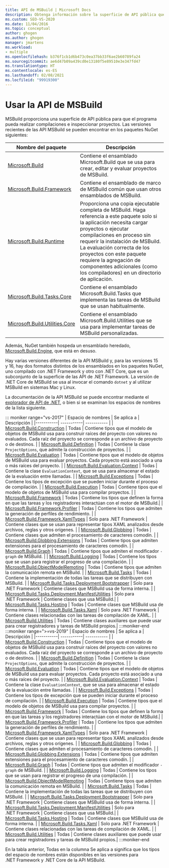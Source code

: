 ```yaml
---
title: API de MSBuild | Microsoft Docs
description: Obtenga información sobre la superficie de API pública que proporciona MSBuild para que el programa pueda realizar compilaciones e inspeccionar proyectos.
ms.custom: SEO-VS-2020
ms.date: 11/04/2016
ms.topic: conceptual
author: ghogen
ms.author: ghogen
manager: jmartens
ms.workload:
- multiple
ms.openlocfilehash: b376f1cb1d6b473c0ea37bb33f6ae2b60789fa24
ms.sourcegitcommit: ae6d47b09a439cd0e13180f5e89510e3e347fd47
ms.translationtype: HT
ms.contentlocale: es-ES
ms.lasthandoff: 02/08/2021
ms.locfileid: "99919300"
---
```

# <a name="use-the-msbuild-api"></a>Usar la API de MSBuild

MSBuild proporciona una superficie de API pública para que el programa pueda realizar compilaciones e inspeccionar proyectos. Las versiones recientes de las API MSBuild se pueden encontrar en los paquetes NuGet siguientes:

| Nombre del paquete | Descripción |
| ------------ | ----------- |
| [Microsoft.Build](https://www.nuget.org/packages/Microsoft.Build) | Contiene el ensamblado Microsoft.Build que se usa para crear, editar y evaluar proyectos de MSBuild.|
| [Microsoft.Build.Framework](https://www.nuget.org/packages/Microsoft.Build.Framework)| Contiene el ensamblado de marco de MSBuild común que usan otros ensamblados de MSBuild. |
| [Microsoft.Build.Runtime](https://www.nuget.org/packages/Microsoft.Build.Runtime) | Proporciona una copia ejecutable completa de MSBuild. Haga referencia a este paquete solo si la aplicación necesita cargar proyectos o ejecutar compilaciones en proceso sin requerir la instalación de MSBuild. La evaluación correcta de los proyectos con este paquete requiere la agregación de componentes adicionales (como los compiladores) en un directorio de aplicación. |
| [Microsoft.Build.Tasks.Core](https://www.nuget.org/packages/Microsoft.Build.Tasks.Core) | Contiene el ensamblado Microsoft.Build.Tasks que implementa las tareas de MSBuild que se usan habitualmente. |
| [Microsoft.Build.Utilities.Core](https://www.nuget.org/packages/Microsoft.Build.Utilities.Core) | Contiene el ensamblado Microsoft.Build.Utilities que se usa para implementar tareas de MSBuild personalizadas. |

Además, NuGet también hospeda un ensamblado heredado, [Microsoft.Build.Engine](https://www.nuget.org/packages/Microsoft.Build.Engine), que está en desuso.

Hay varias versiones diferentes de la API MSBuild y, para las versiones 15 y 16, hay dos formatos distintos de los ensamblados en los paquetes NuGet, uno compilado con .NET Framework y otro con .NET Core, que es un subconjunto de la superficie de las API de .NET Framework.  La versión de .NET Core de MSBuild se usa al invocar el comando `dotnet` y al utilizar MSBuild en sistemas Mac y Linux.

La documentación de la API MSBuild se puede encontrar mediante el [explorador de API de .NET](/dotnet/api), o bien si se examinan los espacios de nombres de la lista siguiente.

::: moniker range="vs-2017"
| Espacio de nombres | Se aplica a | Descripción |
|-----------| -----------| ----------- |
| [Microsoft.Build.Construction](/dotnet/api/Microsoft.Build.Construction?view=msbuild-15&preserve-view=true) | Todas |  Contiene tipos que el modelo de objetos de MSBuild usa para construir raíces del proyecto con valores no evaluados. Cada raíz del proyecto se corresponde a un archivo de proyecto o de destinos. |
| [Microsoft.Build.Definition](/dotnet/api/Microsoft.Build.Definition?view=msbuild-15&preserve-view=true) | Todas | Contiene la clase `ProjectOptions`, que admite la construcción de proyectos. |
| [Microsoft.Build.Evaluation](/dotnet/api/Microsoft.Build.Evaluation?view=msbuild-15&preserve-view=true) | Todas | Contiene tipos que el modelo de objetos de MSBuild usa para evaluar proyectos. Cada proyecto está asociado a una o más raíces del proyecto. |
| [Microsoft.Build.Evaluation.Context](/dotnet/api/Microsoft.Build.Evaluation.Context?view=msbuild-15&preserve-view=true) | Todas | Contiene la clase `EvaluationContext`, que se usa para almacenar el estado de la evaluación entre llamadas. |
| [Microsoft.Build.Exceptions](/dotnet/api/Microsoft.Build.Exceptions?view=msbuild-15&preserve-view=true) | Todas | Contiene los tipos de excepción que se pueden iniciar durante el proceso de compilación. |
| [Microsoft.Build.Execution](/dotnet/api/Microsoft.Build.Execution?view=msbuild-15&preserve-view=true) | Todas | Contiene tipos que el modelo de objetos de MSBuild usa para compilar proyectos. |
| [Microsoft.Build.Framework](/dotnet/api/Microsoft.Build.Framework?view=msbuild-15&preserve-view=true) | Todas | Contiene los tipos que definen la forma en que las tareas y los registradores interactúan con el motor de MSBuild.|
| [Microsoft.Build.Framework.Profiler](/dotnet/api/Microsoft.Build.Framework.Profiler?view=msbuild-15&preserve-view=true) | Todas | Contiene los tipos que admiten la generación de perfiles de rendimiento. |
| [Microsoft.Build.Framework.XamlTypes](/dotnet/api/Microsoft.Build.Framework.XamlTypes?view=msbuild-15&preserve-view=true) | Solo para .NET Framework | Contiene clases que se usan para representar tipos XAML analizados desde archivos, reglas y otros orígenes. |
| [Microsoft.Build.Globbing](/dotnet/api/Microsoft.Build.Globbing?view=msbuild-15&preserve-view=true) | Todas | Contiene clases que admiten el procesamiento de caracteres comodín. |
| [Microsoft.Build.Globbing.Extensions](/dotnet/api/Microsoft.Build.Globbing.Extensions?view=msbuild-15&preserve-view=true) | Todas | Contiene tipos que admiten extensiones para el procesamiento de caracteres comodín. |
| [Microsoft.Build.Graph](/dotnet/api/Microsoft.Build.Graph?view=msbuild-15&preserve-view=true) | Todas | Contiene tipos que admiten el modificador `-graph` de MSBuild. |
| [Microsoft.Build.Logging](/dotnet/api/Microsoft.Build.Logging?view=msbuild-15&preserve-view=true) | Todas | Contiene los tipos que se usan para registrar el progreso de una compilación. |
| [Microsoft.Build.ObjectModelRemoting](/dotnet/api/Microsoft.Build.ObjectModelRemoting?view=msbuild-15&preserve-view=true) | Todas | Contiene tipos que admiten la comunicación remota en MSBuild. |
| [Microsoft.Build.Tasks](/dotnet/api/Microsoft.Build.Tasks?view=msbuild-15&preserve-view=true) | Todas | Contiene la implementación de todas las tareas que se distribuyen con MSBuild. |
| [Microsoft.Build.Tasks.Deployment.Bootstrapper](/dotnet/api/Microsoft.Build.Tasks.Deployment.Bootstrapper?view=msbuild-15&preserve-view=true) | Solo para .NET Framework | Contiene clases que MSBuild usa de forma interna. |
| [Microsoft.Build.Tasks.Deployment.ManifestUtilities](/dotnet/api/Microsoft.Build.Tasks.Deployment.ManifestUtilities?view=msbuild-15&preserve-view=true) | Solo para .NET Framework | Contiene clases que usa MSBuild.|
| [Microsoft.Build.Tasks.Hosting](/dotnet/api/Microsoft.Build.Tasks.Hosting?view=msbuild-15&preserve-view=true) | Todas | Contiene clases que MSBuild usa de forma interna. |
| [Microsoft.Build.Tasks.Xaml](/dotnet/api/Microsoft.Build.Tasks.Xaml?view=msbuild-15&preserve-view=true) | Solo para .NET Framework | Contiene clases relacionadas con las tareas de compilación de XAML. |
| [Microsoft.Build.Utilities](/dotnet/api/Microsoft.Build.Utilities?view=msbuild-15&preserve-view=true) | Todas | Contiene clases auxiliares que puede usar para crear registradores y tareas de MSBuild propios.|
:::moniker-end
:::moniker range=">=vs-2019"
| Espacio de nombres | Se aplica a | Descripción |
|-----------| -----------| ----------- |
| [Microsoft.Build.Construction](/dotnet/api/Microsoft.Build.Construction?view=msbuild-16&preserve-view=true) | Todas |  Contiene tipos que el modelo de objetos de MSBuild usa para construir raíces del proyecto con valores no evaluados. Cada raíz del proyecto se corresponde a un archivo de proyecto o de destinos. |
| [Microsoft.Build.Definition](/dotnet/api/Microsoft.Build.Definition?view=msbuild-16&preserve-view=true) | Todas | Contiene la clase `ProjectOptions`, que admite la construcción de proyectos. |
| [Microsoft.Build.Evaluation](/dotnet/api/Microsoft.Build.Evaluation?view=msbuild-16&preserve-view=true) | Todas | Contiene tipos que el modelo de objetos de MSBuild usa para evaluar proyectos. Cada proyecto está asociado a una o más raíces del proyecto. |
| [Microsoft.Build.Evaluation.Context](/dotnet/api/Microsoft.Build.Evaluation.Context?view=msbuild-16&preserve-view=true) | Todas | Contiene la clase `EvaluationContext`, que se usa para almacenar el estado de la evaluación entre llamadas. |
| [Microsoft.Build.Exceptions](/dotnet/api/Microsoft.Build.Exceptions?view=msbuild-16&preserve-view=true) | Todas | Contiene los tipos de excepción que se pueden iniciar durante el proceso de compilación. |
| [Microsoft.Build.Execution](/dotnet/api/Microsoft.Build.Execution?view=msbuild-16&preserve-view=true) | Todas | Contiene tipos que el modelo de objetos de MSBuild usa para compilar proyectos. |
| [Microsoft.Build.Framework](/dotnet/api/Microsoft.Build.Framework?view=msbuild-16&preserve-view=true) | Todas | Contiene los tipos que definen la forma en que las tareas y los registradores interactúan con el motor de MSBuild.|
| [Microsoft.Build.Framework.Profiler](/dotnet/api/Microsoft.Build.Framework.Profiler?view=msbuild-16&preserve-view=true) | Todas | Contiene los tipos que admiten la generación de perfiles de rendimiento. |
| [Microsoft.Build.Framework.XamlTypes](/dotnet/api/Microsoft.Build.Framework.XamlTypes?view=msbuild-16&preserve-view=true) | Solo para .NET Framework | Contiene clases que se usan para representar tipos XAML analizados desde archivos, reglas y otros orígenes. |
| [Microsoft.Build.Globbing](/dotnet/api/Microsoft.Build.Globbing?view=msbuild-16&preserve-view=true) | Todas | Contiene clases que admiten el procesamiento de caracteres comodín. |
| [Microsoft.Build.Globbing.Extensions](/dotnet/api/Microsoft.Build.Globbing.Extensions?view=msbuild-16&preserve-view=true) | Todas | Contiene tipos que admiten extensiones para el procesamiento de caracteres comodín. |
| [Microsoft.Build.Graph](/dotnet/api/Microsoft.Build.Graph?view=msbuild-16&preserve-view=true) | Todas | Contiene tipos que admiten el modificador `-graph` de MSBuild. |
| [Microsoft.Build.Logging](/dotnet/api/Microsoft.Build.Logging?view=msbuild-16&preserve-view=true) | Todas | Contiene los tipos que se usan para registrar el progreso de una compilación. |
| [Microsoft.Build.ObjectModelRemoting](/dotnet/api/Microsoft.Build.ObjectModelRemoting?view=msbuild-16&preserve-view=true) | Todas | Contiene tipos que admiten la comunicación remota en MSBuild. |
| [Microsoft.Build.Tasks](/dotnet/api/Microsoft.Build.Tasks?view=msbuild-16&preserve-view=true) | Todas | Contiene la implementación de todas las tareas que se distribuyen con MSBuild. |
| [Microsoft.Build.Tasks.Deployment.Bootstrapper](/dotnet/api/Microsoft.Build.Tasks.Deployment.Bootstrapper?view=msbuild-16&preserve-view=true) | Solo para .NET Framework | Contiene clases que MSBuild usa de forma interna. |
| [Microsoft.Build.Tasks.Deployment.ManifestUtilities](/dotnet/api/Microsoft.Build.Tasks.Deployment.ManifestUtilities?view=msbuild-16&preserve-view=true) | Solo para .NET Framework | Contiene clases que usa MSBuild.|
| [Microsoft.Build.Tasks.Hosting](/dotnet/api/Microsoft.Build.Tasks.Hosting?view=msbuild-16&preserve-view=true) | Todas | Contiene clases que MSBuild usa de forma interna. |
| [Microsoft.Build.Tasks.Xaml](/dotnet/api/Microsoft.Build.Tasks.Xaml?view=msbuild-16&preserve-view=true) | Solo para .NET Framework | Contiene clases relacionadas con las tareas de compilación de XAML. |
| [Microsoft.Build.Utilities](/dotnet/api/Microsoft.Build.Utilities?view=msbuild-16&preserve-view=true) | Todas | Contiene clases auxiliares que puede usar para crear registradores y tareas de MSBuild propios.|
:::moniker-end

En la tabla anterior, Todas en la columna Se aplica a significa que los tipos del espacio de nombres están disponibles en las versiones para .NET Framework y .NET Core de la API MSBuild.
